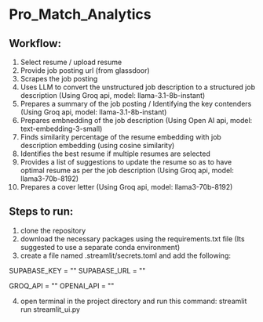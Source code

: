 # Pro_Match_Analytics

## Workflow:
1. Select resume / upload resume
2. Provide job posting url (from glassdoor)
3. Scrapes the job posting
4. Uses LLM to convert the unstructured job description to a structured job description (Using Groq api, model: llama-3.1-8b-instant)
5. Prepares a summary of the job posting / Identifying the key contenders (Using Groq api, model: llama-3.1-8b-instant)
6. Prepares embnedding of the job description (Using Open AI api, model: text-embedding-3-small)
7. Finds similarity percentage of the resume embedding with job description embedding (using cosine similarity)
8. Identifies the best resume if multiple resumes are selected
9. Provides a list of suggestions to update the resume so as to have optimal resume as per the job description (Using Groq api, model: llama3-70b-8192)
10. Prepares a cover letter (Using Groq api, model: llama3-70b-8192)

## Steps to run:
1. clone the repository
2. download the necessary packages using the requirements.txt file (Its suggested to use a separate conda environment)
3. create a file named .streamlit/secrets.toml and add the following:

SUPABASE_KEY = ""
SUPABASE_URL = ""

GROQ_API = ""
OPENAI_API = ""

4. open terminal in the project directory and run this command: streamlit run streamlit_ui.py
